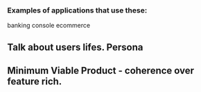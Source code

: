### Examples of applications that use these:
banking
console
ecommerce

## Talk about users lifes. Persona

## Minimum Viable Product - coherence over feature rich.